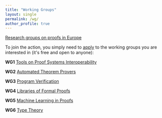 ```yaml
---
title: "Working Groups"
layout: single
permalink: /wg/
author_profile: true
---
```


[Research groups on proofs in Europe](../groups)

To join the action, you simply need to
[apply](https://e-services.cost.eu/action/CA20111/working-groups/apply)
to the working groups you are interested in (it's free and open to anyone):

**WG1** [Tools on Proof Systems Interoperability](../wg1)

**WG2** [Automated Theorem Provers](../wg2)

**WG3** [Program Verification](../wg3)

**WG4** [Libraries of Formal Proofs](../wg4)

**WG5** [Machine Learning in Proofs](../wg5)
 
**WG6** [Type Theory](../wg6)
